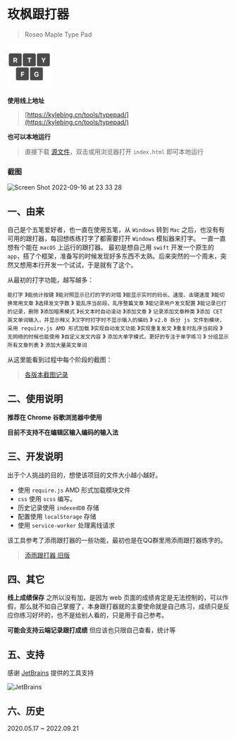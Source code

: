 # 玫枫跟打器
> Roseo Maple Type Pad

<img width="100" src="img/logo.png"/>

**使用线上地址**
> [https://kylebing.cn/tools/typepad/](https://kylebing.cn/tools/typepad/)

**也可以本地运行**
> 直接下载 [源文件](https://github.com/KyleBing/typepad/archive/refs/heads/master.zip)，双击或用浏览器打开 `index.html` 即可本地运行


### 截图

<img width="1415" alt="Screen Shot 2022-09-16 at 23 33 28" src="https://user-images.githubusercontent.com/12215982/190679390-886d4fc4-d526-494b-a35c-7db3a7fc4331.png">


## 一、由来
自己是个五笔爱好者，也一直在使用五笔，从 `Windows` 转到 `Mac` 之后，也没有有可用的跟打器，每回想练练打字了都需要打开 `Windows` 模拟器来打字。
一直一直想有个能在 `macOS` 上运行的跟打器。
最初是想自己用 `swift` 开发一个原生的 `app`，搭了个框架，准备写的时候发现好多东西不太熟。后来突然的一个周末，突然又想用本行开发一个试试，于是就有了这个。

从最初的打字功能，越写越多：

`能打字` 》`能统计按键` 》`能对照显示已打的字的对错` 》`能显示实时的码长、速度、击键速度` 》`能切换常用文章` 》`选择发文字数` 》
`能乱序当前段，乱序整篇文章` 》`能记录用户发文配置` 》`能记录已打的记录，删除` 》`添加暗黑模式` 》`长文本时自动滚动` 》`添加文章` 》
`记录添加文章种类` 》`添加 CET 英文单词输入，并显示释义` 》`汉字时打字时不显示输入的编码` 》
`v2.0 拆分 js 文件到模块，采用 require.js AMD 形式加载` 》`实现自动发文功能` 》`实现重复发文` 》`重复时乱序当前段` 》
`无网络的时候也能使用` 》`自定义发文内容` 》 `添加大单字模式，更好的专注于单字练习` 》 `分组显示所有文章列表` 》 `添加大量英文单词`

从这里能看到过程中每个阶段的截图：
> [各版本截图记录](https://github.com/KyleBing/typepad/discussions/18)

## 二、使用说明

__推荐在 Chrome 谷歌浏览器中使用__

__目前不支持不在编辑区输入编码的输入法__


## 三、开发说明

出于个人挑战的目的，想使该项目的文件大小越小越好。

 - 使用 `require.js` AMD 形式加载模块文件
 - `css` 使用 `scss` 编写。
 - 历史记录使用 `indexedDB` 存储
 - 配置使用 `localStorage` 存储
 - 使用 `service-worker` 处理离线请求

该工具参考了添雨跟打器的一些功能，最初也是在QQ群里用添雨跟打器练字的。
> [添雨跟打器 旧版](https://github.com/taliove/tygdq)


## 四、其它
**线上成绩保存**
之所以没有加，是因为 web 页面的成绩肯定是无法控制的，可以作假，那么就不如自己掌握了，本身跟打器就的主要使命就是自己练习，成绩只是反应你练习好坏的，也不是给别人看的，只是用于自己参考。

**可能会支持云端记录跟打成绩**
但应该也只限自己查看，统计等


## 五、支持

感谢 [JetBrains](https://www.jetbrains.com/?from=typepad@KyleBing) 提供的工具支持

![JetBrains](https://resources.jetbrains.com/storage/products/company/brand/logos/jb_beam.svg?_ga=2.54620846.401568951.1648434626-301403838.1648434626)


## 六、历史

2020.05.17 ~ 2022.09.21
